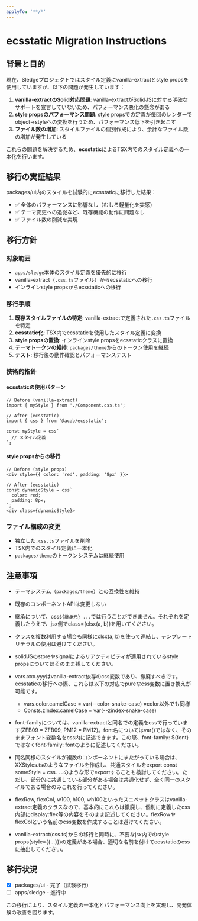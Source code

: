 ```yaml
---
applyTo: '**/*'
---
```


# ecsstatic Migration Instructions

## 背景と目的

現在、Sledgeプロジェクトではスタイル定義にvanilla-extractとstyle propsを使用していますが、以下の問題が発生しています：

1. **vanilla-extractのSolid対応問題**: vanilla-extractがSolidJSに対する明確なサポートを宣言していないため、パフォーマンス悪化の懸念がある
2. **style propsのパフォーマンス問題**: style propsでの定義が毎回のレンダーでobject→styleへの変換を行うため、パフォーマンス低下を引き起こす
3. **ファイル数の増加**: スタイルファイルの個別作成により、余計なファイル数の増加が発生している

これらの問題を解決するため、**ecsstatic**によるTSX内でのスタイル定義への一本化を行います。

## 移行の実証結果

packages/ui内のスタイルを試験的にecsstaticに移行した結果：
- ✅ 全体のパフォーマンスに影響なし（むしろ軽量化を実感）
- ✅ テーマ変更への追従など、既存機能の動作に問題なし
- ✅ ファイル数の削減を実現

## 移行方針

### 対象範囲
- `apps/sledge`本体のスタイル定義を優先的に移行
- vanilla-extract（`.css.ts`ファイル）からecsstaticへの移行
- インラインstyle propsからecsstaticへの移行

### 移行手順
1. **既存スタイルファイルの特定**: vanilla-extractで定義された`.css.ts`ファイルを特定
2. **ecsstatic化**: TSX内でecsstaticを使用したスタイル定義に変換
3. **style propsの置換**: インラインstyle propsをecsstaticクラスに置換
4. **テーマトークンの維持**: `packages/theme`からのトークン使用を継続
5. **テスト**: 移行後の動作確認とパフォーマンステスト

### 技術的指針

#### ecsstaticの使用パターン
```tsx
// Before (vanilla-extract)
import { myStyle } from './Component.css.ts';

// After (ecsstatic)
import { css } from '@acab/ecsstatic';

const myStyle = css`
  // スタイル定義
`;
```

#### style propsからの移行
```tsx
// Before (style props)
<div style={{ color: 'red', padding: '8px' }}>

// After (ecsstatic)
const dynamicStyle = css`
  color: red;
  padding: 8px;
`;
<div class={dynamicStyle}>
```

### ファイル構成の変更
- 独立した`.css.ts`ファイルを削除
- TSX内でのスタイル定義に一本化
- `packages/theme`のトークンシステムは継続使用

## 注意事項
- テーマシステム（`packages/theme`）との互換性を維持
- 既存のコンポーネントAPIは変更しない
- 継承について、css`${継承元} ...`では行うことができません。それぞれを定義したうえで、jsx側でclass={clsx(a, b)}を用いてください。
- クラスを複数利用する場合も同様にclsx(a, b)を使って連結し、テンプレートリテラルの使用は避けてください。
- solidJSのstoreやsignalによるリアクティビティが適用されているstyle propsについてはそのまま残してください。
- vars.xxx.yyyはvanilla-extract依存のcss変数であり、撤廃すべきです。ecsstaticの移行への際、これらは以下の対応でpureなcss変数に置き換えが可能です。
  
  - vars.color.camelCase = var(--color-snake-case) ※color以外でも同様
  - Consts.zIndex.camelCase = var(--zindex-snake-case)

- font-familyについては、vanilla-extractと同名での定義をcssで行っています(ZFB09 = ZFB09, PM12 = PM12)。font名についてはvar()ではなく、そのままフォント変数名をcss内に記述できます。この際、font-family: ${font}ではなくfont-family: fontのように記述してください。
- 同名同様のスタイルが複数のコンポーネントにまたがっている場合は、XXStyles.tsのようなファイルを作成し、共通スタイルをexport const someStyle = css`...`のような形でexportすることも検討してください。ただし、部分的に共通している部分がある場合は共通化せず、全く同一のスタイルである場合のみこれを行ってください。

- flexRow, flexCol, w100, h100, wh100といったスニペットクラスはvanilla-extract定義のクラスなので、基本的にこれらは撤廃し、個別に定義したcss内部にdisplay:flex等の内容をそのまま記述してください。flexRowやflexColという名前のcss変数を作成することは避けてください。
- vanilla-extract(css.ts)からの移行と同時に、不要なjsx内でのstyle props(style={{...}})の定義がある場合、適切な名前を付けてecsstaticのcssに抽出してください。

## 移行状況
- [x] packages/ui - 完了（試験移行）
- [ ] apps/sledge - 進行中

この移行により、スタイル定義の一本化とパフォーマンス向上を実現し、開発体験の改善を図ります。